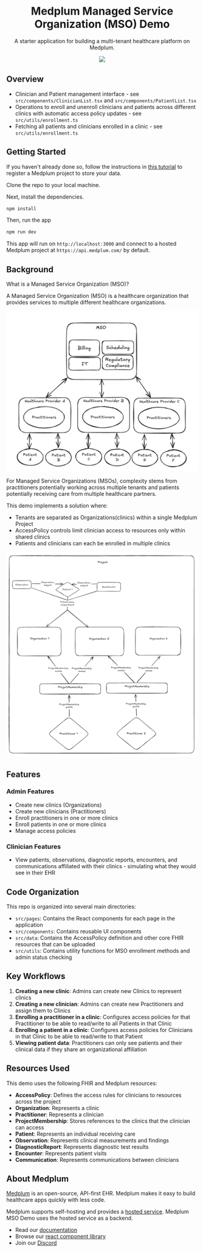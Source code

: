 <h1 align="center">Medplum Managed Service Organization (MSO) Demo</h1>
<p align="center">A starter application for building a multi-tenant healthcare platform on Medplum.</p>
<p align="center">
<a href="https://github.com/medplum/medplum-mso-demo/blob/main/LICENSE.txt">
    <img src="https://img.shields.io/badge/license-Apache-blue.svg" />
  </a>
</p>

## Overview

- Clinician and Patient management interface - see `src/components/ClinicianList.tsx` and `src/components/PatientList.tsx`
- Operations to enroll and unenroll clinicians and patients across different clinics with automatic access policy updates - see `src/utils/enrollment.ts`
- Fetching all patients and clinicians enrolled in a clinic - see `src/utils/enrollment.ts`

## Getting Started

If you haven't already done so, follow the instructions in [this tutorial](https://www.medplum.com/docs/tutorials/register) to register a Medplum project to store your data.

Clone the repo to your local machine.

Next, install the dependencies.

```bash
npm install
```

Then, run the app

```bash
npm run dev
```

This app will run on `http://localhost:3000` and connect to a hosted Medplum project at `https://api.medplum.com/` by default.


## Background
What is a Managed Service Organization (MSO)?

A Managed Service Organization (MSO) is a healthcare organization that provides services to multiple different healthcare organizations. 

<img src="./public/mso-diagram.png" alt="MSO Diagram" />

For Managed Service Organizations (MSOs), complexity stems from practitioners potentially working across multiple tenants and patients potentially receiving care from multiple healthcare partners.

This demo implements a solution where:
- Tenants are separated as Organizations(clinics) within a single Medplum Project
- AccessPolicy controls limit clinician access to resources only within shared clinics
- Patients and clinicians can each be enrolled in multiple clinics

<img src="./public/how-it-works.png" alt="How it works" />

## Features

### Admin Features
- Create new clinics (Organizations)
- Create new clinicians (Practitioners)
- Enroll practitioners in one or more clinics
- Enroll patients in one or more clinics
- Manage access policies

### Clinician Features
- View patients, observations, diagnostic reports, encounters, and communications affiliated with their clinics - simulating what they would see in their EHR


## Code Organization

This repo is organized into several main directories:

- `src/pages`: Contains the React components for each page in the application
- `src/components`: Contains reusable UI components
- `src/data`: Contains the AccessPolicy definition and other core FHIR resources that can be uploaded
- `src/utils`: Contains utility functions for MSO enrollment methods and admin status checking

## Key Workflows

1. **Creating a new clinic**: Admins can create new Clinics to represent clinics
2. **Creating a new clinician**: Admins can create new Practitioners and assign them to Clinics
3. **Enrolling a practitioner in a clinic**: Configures access policies for that Practitioner to be able to read/write to all Patients in that Clinic
4. **Enrolling a patient in a clinic**: Configures access policies for Clinicians in that Clinic to be able to read/write to that Patient
5. **Viewing patient data**: Practitioners can only see patients and their clinical data if they share an organizational affiliation

## Resources Used

This demo uses the following FHIR and Medplum resources:
- **AccessPolicy**: Defines the access rules for clinicians to resources across the project
- **Organization**: Represents a clinic
- **Practitioner**: Represents a clinician
- **ProjectMembership**: Stores references to the clinics that the clinician can access
- **Patient**: Represents an individual receiving care
- **Observation**: Represents clinical measurements and findings
- **DiagnosticReport**: Represents diagnostic test results
- **Encounter**: Represents patient visits
- **Communication**: Represents communications between clinicians

## About Medplum

[Medplum](https://www.medplum.com/) is an open-source, API-first EHR. Medplum makes it easy to build healthcare apps quickly with less code.

Medplum supports self-hosting and provides a [hosted service](https://app.medplum.com/). Medplum MSO Demo uses the hosted service as a backend.

- Read our [documentation](https://www.medplum.com/docs)
- Browse our [react component library](https://storybook.medplum.com/)
- Join our [Discord](https://discord.gg/medplum) 
